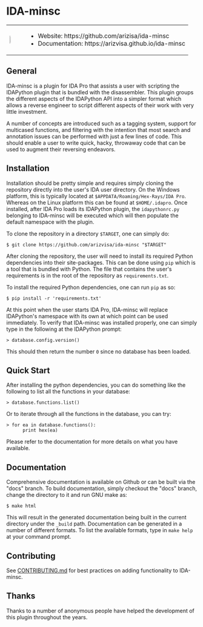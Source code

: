 # IDA-minsc

<table>
    <tr>
        <td width="10%"><img src="http://arizvisa.github.io/ida-minsc/_images/hamster.svg" height="10%" /></td>
        <td>
            <ul>
                <li>Website: https://github.com/arizisa/ida-minsc</li>
                <li>Documentation: https://arizvisa.github.io/ida-minsc</li>
            </ul>
        </td>
    </tr>
</table>

## General

IDA-minsc is a plugin for IDA Pro that assists a user with scripting the
IDAPython plugin that is bundled with the disassembler. This plugin groups the
different aspects of the IDAPython API into a simpler format which allows a
reverse engineer to script different aspects of their work with very little
investment.

A number of concepts are introduced such as a tagging system, support for
multicased functions, and filtering with the intention that most search
and annotation issues can be performed with just a few lines of code. This
should enable a user to write quick, hacky, throwaway code that can be used
to augment their reversing endeavors.

## Installation

Installation should be pretty simple and requires simply cloning the repository
directly into the user's IDA user directory. On the Windows platform, this is
typically located at `$APPDATA/Roaming/Hex-Rays/IDA Pro`. Whereas on the Linux
platform this can be found at `$HOME/.idapro`. Once installed, after IDA Pro
loads its IDAPython plugin, the `idapythonrc.py` belonging to IDA-minsc will be
executed which will then populate the default namespace with the plugin.

To clone the repository in a directory `$TARGET`, one can simply do:

    $ git clone https://github.com/arizvisa/ida-minsc "$TARGET"

After cloning the repository, the user will need to install its required Python
dependencies into their site-packages. This can be done using `pip` which is a
tool that is bundled with Python. The file that contains the user's requirements
is in the root of the repository as `requirements.txt`.

To install the required Python dependencies, one can run `pip` as so:

    $ pip install -r 'requirements.txt'

At this point when the user starts IDA Pro, IDA-minsc will replace IDAPython's
namespace with its own at which point can be used immediately. To verify that
IDA-minsc was installed properly, one can simply type in the following at the
IDAPython prompt:

    > database.config.version()

This should then return the number `0` since no database has been loaded.

## Quick Start

After installing the python dependencies, you can do something like the
following to list all the functions in your database:

    > database.functions.list()

Or to iterate through all the functions in the database, you can try:

    > for ea in database.functions():
          print hex(ea)

Please refer to the documentation for more details on what you have available.

## Documentation

Comprehensive documentation is available on Github or can be built via the
"docs" branch. To build documentation, simply checkout the "docs" branch,
change the directory to it and run GNU make as:

    $ make html

This will result in the generated documentation being built in the current
directory under the `_build` path. Documentation can be generated in a number
of different formats. To list the available formats, type in `make help` at
your command prompt.

## Contributing

See [CONTRIBUTING.md](https://github.com/arizvisa/ida-minsc/blob/master/CONTRIBUTING.md) for best practices on adding functionality to IDA-minsc.

## Thanks

Thanks to a number of anonymous people have helped the development of this
plugin throughout the years.

[logo]: http://arizvisa.github.io/ida-minsc/_images/hamster.svg
